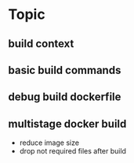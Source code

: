 # Topic

## build context

## basic build commands

## debug build dockerfile

## multistage docker build
- reduce image size
- drop not required files after build
